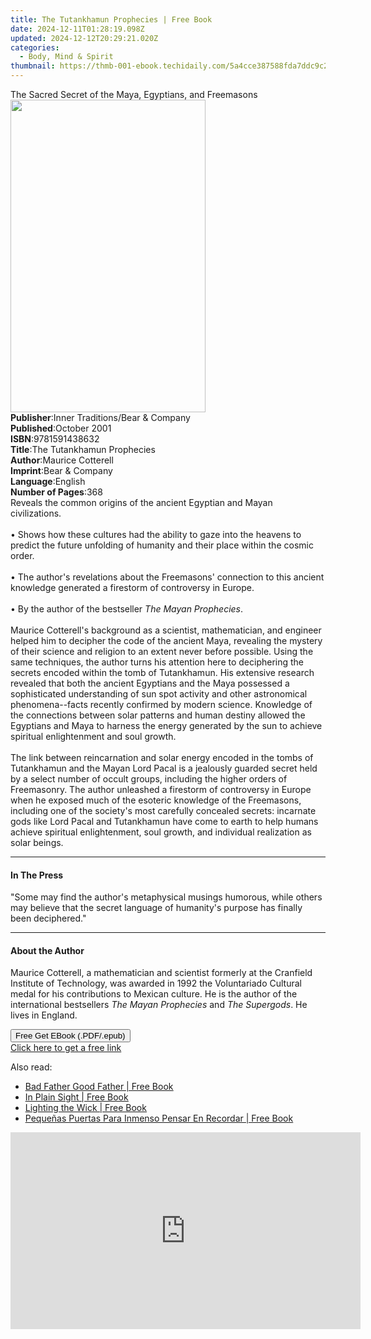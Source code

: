 ```yaml
---
title: The Tutankhamun Prophecies | Free Book
date: 2024-12-11T01:28:19.098Z
updated: 2024-12-12T20:29:21.020Z
categories:
  - Body, Mind & Spirit
thumbnail: https://thmb-001-ebook.techidaily.com/5a4cce387588fda7ddc9c2a28278714d3a4b8f6184e9f4f62e40dcc7e6e5e466.jpg
---
```

<main id="book-container">
  <div class="flex flex-col">
    <div class="book-brief flex-1 py-6 px-4 sm:p-6 md:py-10 md:px-8">
      <!-- brief-->
      <div class="book-brief-main">
        The Sacred Secret of the Maya, Egyptians, and Freemasons
      </div>
    </div>
    <div
      class="book-meta-info flex-1 grid gap-4 col-start-1 col-end-3 row-start-1 sm:mb-6 sm:grid-cols-4 lg:gap-6 lg:col-start-2 lg:row-end-6 lg:row-span-6 lg:mb-0"
    >
      <div
        class="book-meta-info-left place-content-center mt-4 p-4 text-sm leading-6 col-start-2 col-span-2 dark:text-slate-400"
      >
        <img
          class="w-full h-500 object-cover rounded-lg sm:h-255 sm:col-span-2 lg:col-span-full"
          src="https://img-001-ebook.techidaily.com/6a7f6ec8cb7a886b662c9d78b6be571c1a3522f069b696ea9b2abf05ac033aa4.jpg"
          alt=""
          width="312"
          height="500"
        />
      </div>
      <div
        class="book-meta-info-right mt-2 col-start-1 row-start-2 col-span-3 self-center"
      >
        <!-- meta data  -->
        <div class="flex flex-col px-4 md:px-8">
          <div class="flex-1">
            <strong>Publisher</strong>:<span class="px-2"
              >Inner Traditions/Bear &amp; Company</span
            >
          </div>
          <div class="flex-1">
            <strong>Published</strong>:<span class="px-2">October 2001</span>
          </div>
          <div class="flex-1">
            <strong>ISBN</strong>:<span class="px-2">9781591438632</span>
          </div>
          <div class="flex-1">
            <strong>Title</strong>:<span class="px-2"
              >The Tutankhamun Prophecies</span
            >
          </div>
          <div class="flex-1">
            <strong>Author</strong>:<span class="px-2">Maurice Cotterell</span>
          </div>
          <div class="flex-1">
            <strong>Imprint</strong>:<span class="px-2"
              >Bear &amp; Company</span
            >
          </div>
          <div class="flex-1">
            <strong>Language</strong>:<span class="px-2">English</span>
          </div>
          <div class="flex-1">
            <strong>Number of Pages</strong>:<span class="px-2">368</span>
          </div>
        </div>
      </div>
    </div>
    <div class="book-description flex-1 py-6 px-4 sm:p-6 md:py-10 md:px-8">
      <div class="book-description-main">
        <div accordion-content="" id="description">
          Reveals the common origins of the ancient Egyptian and Mayan
          civilizations.<br /><br />• Shows how these cultures had the ability
          to gaze into the heavens to predict the future unfolding of humanity
          and their place within the cosmic order. <br /><br />• The author's
          revelations about the Freemasons' connection to this ancient knowledge
          generated a firestorm of controversy in Europe. <br /><br />• By the
          author of the bestseller
          <i>The Mayan Prophecies</i>.<br /><br />Maurice Cotterell's background
          as a scientist, mathematician, and engineer helped him to decipher the
          code of the ancient Maya, revealing the mystery of their science and
          religion to an extent never before possible. Using the same
          techniques, the author turns his attention here to deciphering the
          secrets encoded within the tomb of Tutankhamun. His extensive research
          revealed that both the ancient Egyptians and the Maya possessed a
          sophisticated understanding of sun spot activity and other
          astronomical phenomena--facts recently confirmed by modern science.
          Knowledge of the connections between solar patterns and human destiny
          allowed the Egyptians and Maya to harness the energy generated by the
          sun to achieve spiritual enlightenment and soul growth.
          <br /><br />The link between reincarnation and solar energy encoded in
          the tombs of Tutankhamun and the Mayan Lord Pacal is a jealously
          guarded secret held by a select number of occult groups, including the
          higher orders of Freemasonry. The author unleashed a firestorm of
          controversy in Europe when he exposed much of the esoteric knowledge
          of the Freemasons, including one of the society's most carefully
          concealed secrets: incarnate gods like Lord Pacal and Tutankhamun have
          come to earth to help humans achieve spiritual enlightenment, soul
          growth, and individual realization as solar beings.
        </div>
        <div class="accordion-fader"></div>
      </div>
    </div>
    <div class="book-excerpts flex-1 py-6 px-4 sm:p-6 md:py-10 md:px-8">
      <!-- excerpts-->
      <div class="book-excerpts-main">
        <hr />
        <h4 class="placeholder placeholder-heading">
          <span>In The Press</span>
        </h4>
        <p>
          "Some may find the author's metaphysical musings humorous, while
          others may believe that the secret language of humanity's purpose has
          finally been deciphered."
        </p>
      </div>
    </div>
    <div class="book-about-author flex-1 py-6 px-4 sm:p-6 md:py-10 md:px-8">
      <!-- about author-->
      <div class="book-main-author-main">
        <hr />
        <h4 class="placeholder placeholder-heading">
          <span>About the Author</span>
        </h4>
        <p>
          Maurice Cotterell, a mathematician and scientist formerly at the
          Cranfield Institute of Technology, was awarded in 1992 the
          Voluntariado Cultural medal for his contributions to Mexican culture.
          He is the author of the international bestsellers
          <i>The Mayan Prophecies</i> and <i>The Supergods</i>. He lives in
          England.
        </p>
      </div>
    </div>
    <div class="book-free-get flex-1 py-6 px-4 sm:p-6 md:py-10 md:px-8">
      <button
        id="btn-free-get"
        class="bg-blue-500 hover:bg-blue-700 text-white font-bold py-2 px-4 rounded"
      >
        Free Get EBook (.PDF/.epub)
      </button>
      <div id="countdown-display" class="px-2 text-lg mt-2"></div>
      <a
        id="free-link"
        class="hidden bg-blue-500 hover:bg-blue-700 text-white font-bold py-2 px-4 rounded"
        href="https://www.ebooks.com/en-us/book/95782525/the-tutankhamun-prophecies/maurice-cotterell/"
        target="_blank"
        >Click here to get a free link</a
      >
    </div>
    <script>
      let countdownTime = 0;
      let countdownInterval = null;
      document
        .getElementById('btn-free-get')
        .addEventListener('click', startCountdown);
      function startCountdown() {
        countdownTime = new Date().getTime() + 60000 * 3;
        countdownInterval = setInterval(updateCountdown, 1000);
        document.getElementById('btn-free-get').disabled = true;
        document
          .getElementById('btn-free-get')
          .classList.add('bg-gray-500', 'cursor-not-allowed');
      }
      function updateCountdown() {
        let currentTime = new Date().getTime();
        let timeLeft = countdownTime - currentTime;
        let secondsLeft = Math.floor(timeLeft / 1000);
        document.getElementById('countdown-display').innerHTML =
          `Remaining time: ${secondsLeft} seconds.`;
        if (secondsLeft <= 0) {
          clearInterval(countdownInterval);
          document.getElementById('btn-free-get').classList.add('hidden');
          document.getElementById('free-link').classList.remove('hidden');
          document.getElementById('countdown-display').innerHTML = '';
        }
      }
    </script>
  </div>
</main>

<ins class="adsbygoogle"
      style="display:block"
      data-ad-client="ca-pub-7571918770474297"
      data-ad-slot="8358498916"
      data-ad-format="auto"
      data-full-width-responsive="true"></ins>
    

<span class="atpl-alsoreadstyle">Also read:</span>
<div><ul>
<li><a href="https://novels-ebooks.techidaily.com/210220939-9781736617212-bad-father-good-father/"><u>Bad Father Good Father | Free Book</u></a></li>
<li><a href="https://novels-ebooks.techidaily.com/210219828-9781460712764-in-plain-sight/"><u>In Plain Sight | Free Book</u></a></li>
<li><a href="https://novels-ebooks.techidaily.com/210220619-9780593418352-lighting-the-wick/"><u>Lighting the Wick | Free Book</u></a></li>
<li><a href="https://novels-ebooks.techidaily.com/210220930-9781643344591-pequenas-puertas-para-inmenso-pensar-en-recordar/"><u>Pequeñas Puertas Para Inmenso Pensar En Recordar | Free Book</u></a></li>
</ul></div>

<!-- affiliate ads begin -->
<iframe width="560" height="315" src="https://www.youtube.com/embed/0OxkndZbIA4?si=TWJlkTbYKsVag8-q" title="YouTube video player" frameborder="0" allow="accelerometer; autoplay; clipboard-write; encrypted-media; gyroscope; picture-in-picture; web-share" referrerpolicy="strict-origin-when-cross-origin" allowfullscreen></iframe>
<!-- affiliate ads end -->

